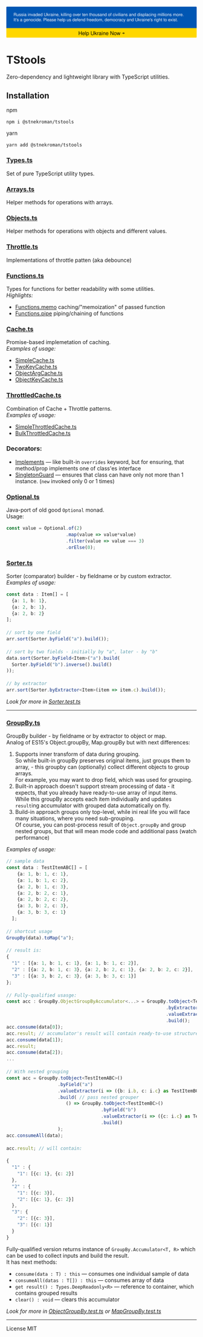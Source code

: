 [![Stand With Ukraine](https://raw.githubusercontent.com/vshymanskyy/StandWithUkraine/main/banner2-direct.svg)](https://vshymanskyy.github.io/StandWithUkraine/)

# TStools

Zero-dependency and lightweight library with TypeScript utilities.

## Installation

npm

```shell
npm i @stnekroman/tstools
```

yarn

```shell
yarn add @stnekroman/tstools
```

### [Types.ts](src/Types.ts)

Set of pure TypeScript utility types.

### [Arrays.ts](src/Arrays.ts)

Helper methods for operations with arrays.

### [Objects.ts](src/Objects.ts)

Helper methods for operations with objects and different values.

### [Throttle.ts](src/throttle/Throttle.ts)

Implementations of throttle patten (aka debounce)

### [Functions.ts](src/Functions.ts)

Types for functions for better readability with some utilities.  
_Highlights:_

- [Functions.memo](examples/functions/memo.ts) caching/"memoization" of passed function
- [Functions.pipe](examples/functions/pipe.ts) piping/chaining of functions

### [Cache.ts](src/Cache.ts)

Promise-based implemetation of caching.  
_Examples of usage:_

- [SimpleCache.ts](examples/cache/SimpleCache.ts)
- [TwoKeyCache.ts](examples/cache/TwoKeyCache.ts)
- [ObjectArgCache.ts](examples/cache/ObjectArgCache.ts)
- [ObjectKeyCache.ts](examples/cache/ObjectKeyCache.ts)

### [ThrottledCache.ts](src/ThrottledCache.ts)

Combination of Cache + Throttle patterns.  
_Examples of usage:_

- [SimpleThrottledCache.ts](examples/throttledCache/SimpleThrottledCache.ts)
- [BulkThrottledCache.ts](examples/throttledCache/BulkThrottledCache.ts)

### Decorators:

- [Implements](src/decorators/Implements.ts) — like built-in `overrides` keyword, but for ensuring, that method/prop implements one of class'es interface
- [SingletonGuard](src/decorators/SingletonGuard.ts) — ensures that class can have only not more than 1 instance. (`new` invoked only 0 or 1 times)

### [Optional.ts](src/optional/Optional.ts)

Java-port of old good `Optional` monad.  
Usage:

```TypeScript
const value = Optional.of(2)
                      .map(value => value*value)
                      .filter(value => value === 3)
                      .orElse(0);
```

### [Sorter.ts](src/Sorter.ts)

Sorter (comparator) builder - by fieldname or by custom extractor.  
_Examples of usage:_

```TypeScript
const data : Item[] = [
  {a: 1, b: 1},
  {a: 2, b: 1},
  {a: 2, b: 2}
];

// sort by one field
arr.sort(Sorter.byField("a").build());

// sort by two fields - initially by "a", later - by "b"
data.sort(Sorter.byField<Item>("a").build(
  Sorter.byField("b").inverse().build()
));

// by extractor
arr.sort(Sorter.byExtractor<Item>(item => item.c).build());
```

_Look for more in [Sorter.test.ts](test/Sorter.test.ts)_

---

### [GroupBy.ts](src/GroupBy.ts)

GroupBy builder - by fieldname or by extractor to object or map.  
Analog of ES15's Object.groupBy, Map.groupBy but with next differences:

1. Supports inner transform of data during grouping.  
   So while built-in groupBy preserves original items, just groups them to array, - this groupby can (optionally) collect different objects to group arrays.  
   For example, you may want to drop field, which was used for grouping.
2. Built-in approach doesn't support stream processing of data - it expects, that you already have ready-to-use array of input items.  
   While this groupBy accepts each item individually and updates `result`ing accumulator with grouped data automatically on fly.
3. Build-in approach groups only top-level, while ini real life you will face many situations, where you need sub-grouping.  
   Of course, you can post-process result of `Object.groupBy` and group nested groups, but that will mean mode code and additional pass (watch performance)

_Examples of usage:_

```TypeScript
// sample data
const data : TestItemABC[] = [
    {a: 1, b: 1, c: 1},
    {a: 1, b: 1, c: 2},
    {a: 2, b: 1, c: 3},
    {a: 2, b: 2, c: 1},
    {a: 2, b: 2, c: 2},
    {a: 3, b: 2, c: 3},
    {a: 3, b: 3, c: 1}
  ];

// shortcut usage
GroupBy(data).toMap("a");

// result is:
{
  "1" : [{a: 1, b: 1, c: 1}, {a: 1, b: 1, c: 2}],
  "2" : [{a: 2, b: 1, c: 3}, {a: 2, b: 2, c: 1}, {a: 2, b: 2, c: 2}],
  "3" : [{a: 3, b: 2, c: 3}, {a: 3, b: 3, c: 1}]
};

// Fully-qualified usasge:
const acc : GroupBy.ObjectGroupByAccumulator<...> = GroupBy.toObject<TestItemABC>()
                                                           .byExtractor(i => i.a)
                                                           .valueExtractor(i => ({b: i.b, c: i.c}))
                                                           .build();
acc.consume(data[0]);
acc.result; // accumulator's result will contain ready-to-use structure after each consume/insert
acc.consume(data[1]);
acc.result;
acc.consume(data[2]);
...

// With nested grouping
const acc = GroupBy.toObject<TestItemABC>()
                   .byField("a")
                   .valueExtractor(i => ({b: i.b, c: i.c} as TestItemBC))
                   .build( // pass nested grouper
                      () => GroupBy.toObject<TestItemBC>()
                                   .byField("b")
                                   .valueExtractor(i => ({c: i.c} as TestItemC))
                                   .build()
                   );
acc.consumeAll(data);

acc.result; // will contain:

{
  "1" : {
    "1": [{c: 1}, {c: 2}]
  },
  "2" : {
    "1": [{c: 3}],
    "2": [{c: 1}, {c: 2}]
  },
  "3": {
    "2": [{c: 3}],
    "3": [{c: 1}]
  }
}
```

Fully-qualified version returns instance of `GroupBy.Accumulator<T, R>` which can be used to collect inputs and build the result.  
It has next methods:

- `consume(data : T) : this` — consumes one individual sample of data
- `consumeAll(datas : T[]) : this` — consumes array of data
- `get result() : Types.DeepReadonly<R>` — reference to container, which contains grouped results
- `clear() : void` — clears this accumulator

_Look for more in [ObjectGroupBy.test.ts](test/ObjectGroupBy.test.ts) or [MapGroupBy.test.ts](test/MapGroupBy.test.ts)_

---

License MIT
